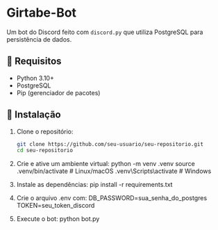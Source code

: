 # Girtabe-Bot
Um bot do Discord feito com `discord.py` que utiliza PostgreSQL para persistência de dados.

## 🚀 Requisitos

- Python 3.10+
- PostgreSQL
- Pip (gerenciador de pacotes)

## 🔧 Instalação

1. Clone o repositório:
   ```bash
   git clone https://github.com/seu-usuario/seu-repositorio.git
   cd seu-repositorio

2. Crie e ative um ambiente virtual:
   python -m venv .venv
source .venv/bin/activate  # Linux/macOS
.venv\Scripts\activate     # Windows

3. Instale as dependências:
pip install -r requirements.txt

4. Crie o arquivo .env com:
DB_PASSWORD=sua_senha_do_postgres
TOKEN=seu_token_discord

5. Execute o bot:
python bot.py
